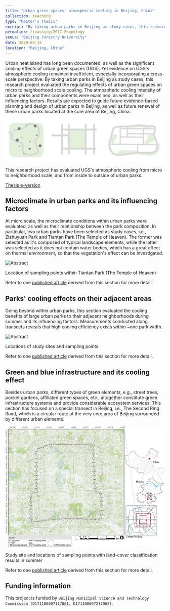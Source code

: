 ```yaml
---
title: "Urban green spaces' atmospheric cooling in Beijing, China"
collection: teaching
type: "Master's thesis"
excerpt: "By taking urban parks in Beijing as study cases, this research project evaluated the regulating effects of urban green spaces on micro to neighborhood scale cooling."
permalink: /teaching/2017-Phenology
venue: "Beijing Forestry University"
date: 2020-06-15
location: "Beijing, China"
---
```

Urban heat island has long been documented, as well as the significant cooling effects of urban green spaces (UGS). Yet evidence on UGS's atmospheric cooling remained insufficient, especially incorporating a cross-scale perspective. By taking urban parks in Beijing as study cases, this research project evaluated the regulating effects of urban green spaces on micro to neighborhood scale cooling. The atmospheric cooling intensity of urban parks and their components were examined, as well as their influencing factors. Results are expected to guide future evidence-based planning and design of urban parks in Beijing, as well as future renewal of these urban parks located at the core area of Beijing, China.



![Fig](/images/2020UGS.jpg)

This research project has evaluated UGS's atmospheric cooling from micro to neighborhood scale, and from inside to outside of urban parks.

[Thesis e-version](https://doi.org/10.26949/d.cnki.gblyu.2020.001589)

Microclimate in urban parks and its influencing factors
----

At micro scale, the microclimate conditions within urban parks were evaluated, as well as their relationship between the park composition. In particular, two urban parks have been selected as study cases, i.e., Zizhuyuan Park and Tiantan Park (The Temple of Heaven). The former was selected as it's composed of typical landscape elements, while the latter was selected as it does not contain water bodies, which has a great effect on thermal environment, so that the vegetation's effect can be investigated.

![Abstract](/images/UECO2021.jpg)

Location of sampling points within Tiantan Park (The Temple of Heaven)

Refer to one [published article](/publication/UECO2021) derived from this section for more detail.

Parks' cooling effects on their adjacent areas
----

Going beyond within urban parks, this section evaluated the cooling benefits of large urban parks to their adjacent neighborhoods during summer and its influencing factors. Measurements conducted along transects reveals that high cooling efficiency exists within ~one park width.

![Abstract](/images/UFUG2021.jpg)

Locations of study sites and sampling points

Refer to one [published article](/publication/UFUG2021) derived from this section for more detail.

Green and blue infrastructure and its cooling effect
----

Besides urban parks, different types of green elements, e.g., street trees, pocket gardens, affiliated green spaces, etc., altogether constitute green infrastructure systems and provide considerable ecosystem services. This section has focused on a special transect in Beijing, i.e., The Second Ring Road, which is a circular route at the very core area of Beijing surrounded by different urban elements.

![Abstract](/images/UECO2023.png)

Study site and locations of sampling points with land-cover classification results in summer

Refer to one [published article](/publication/UFUG2023) derived from this section for more detail.

Funding information
----
This project is funded by `Beijing Municipal Science and Technology Commission (D171100007117001, D171100007217003)`.

